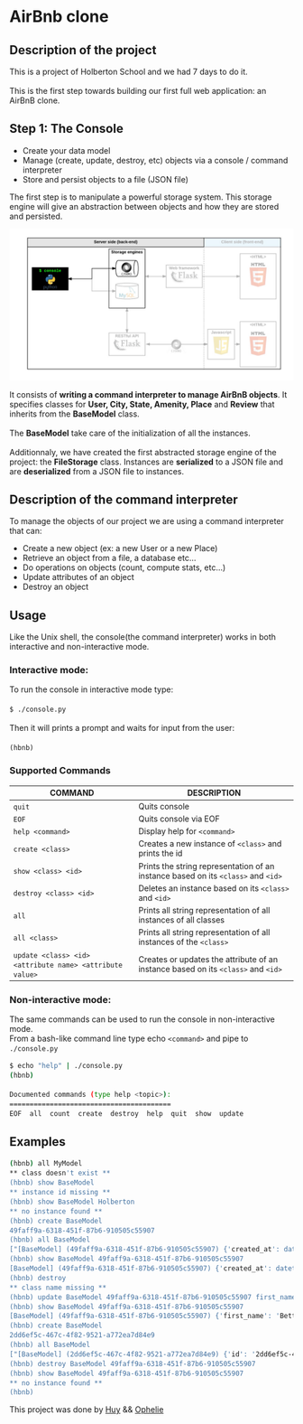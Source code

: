 # AirBnb clone

## Description of the project
This is a project of Holberton School and we had 7 days to do it. 
<br /><br />This is the first step towards building our first full web application: an AirBnB clone. 

## Step 1: The Console

* Create your data model
* Manage (create, update, destroy, etc) objects via a console / command interpreter
* Store and persist objects to a file (JSON file)

The first step is to manipulate a powerful storage system. This storage engine will give an abstraction between objects and how they are stored and persisted.

![AirBnB_Clone](https://github.com/huy75/huy75.github.io/blob/main/img/airbnb-clone.png)

It consists of **writing a command interpreter to manage AirBnB objects**.
It specifies classes for **User, City, State, Amenity, Place** and **Review** that inherits from the **BaseModel** class.
<br /><br />
The **BaseModel** take care of the initialization of all the instances.
<br /><br />
Additionnaly, we have created the first abstracted storage engine of the project: the **FileStorage** class. Instances are **serialized** to a JSON file and are **deserialized** from a JSON file to instances.

## Description of the command interpreter
To manage the objects of our project we are using a command interpreter that can:
<br />
* Create a new object (ex: a new User or a new Place)
* Retrieve an object from a file, a database etc…
* Do operations on objects (count, compute stats, etc…)
* Update attributes of an object
* Destroy an object

## Usage
Like the Unix shell, the console(the command interpreter) works in both interactive and non-interactive mode.
<br />
### Interactive mode:
To run the console in interactive mode type:
<br /><br />
```$ ./console.py ``` 
<br /><br />
Then it will prints a prompt and waits for input from the user:
<br /><br />
``` (hbnb) ```
<br />

### Supported Commands

|COMMAND | DESCRIPTION|
|----|--------
|```quit``` | Quits console|
|```EOF``` | Quits console via EOF|
|```help <command>``` | Display help for ```<command>```|
|```create <class>``` | Creates a new instance of ```<class>``` and prints the id|
|```show <class> <id>``` | Prints the string representation of an instance based on its ```<class>``` and ```<id>```|
|```destroy <class> <id>``` | Deletes an instance based on its ```<class>``` and ```<id>```|
|```all``` | Prints all string representation of all instances of all classes|
|```all <class>``` | Prints all string representation of all instances of the ```<class>```|
|```update <class> <id> <attribute name> <attribute value>``` | Creates or updates the attribute of an instance based on its ```<class>``` and ```<id>``` |

### Non-interactive mode:
The same commands can be used to run the console in non-interactive mode.
<br />
From a bash-like command line type echo ``` <command> ``` and pipe to  ``` ./console.py ```
<br />

```bash
$ echo "help" | ./console.py
(hbnb)

Documented commands (type help <topic>):
========================================
EOF  all  count  create  destroy  help  quit  show  update
```
## Examples
```bash
(hbnb) all MyModel
** class doesn't exist **
(hbnb) show BaseModel
** instance id missing **
(hbnb) show BaseModel Holberton
** no instance found **
(hbnb) create BaseModel
49faff9a-6318-451f-87b6-910505c55907
(hbnb) all BaseModel
["[BaseModel] (49faff9a-6318-451f-87b6-910505c55907) {'created_at': datetime.datetime(2017, 10, 2, 3, 10, 25, 903293), 'id': '49faff9a-6318-451f-87b6-910505c55907', 'updated_at': datetime.datetime(2017, 10, 2, 3, 10, 25, 903300)}"]
(hbnb) show BaseModel 49faff9a-6318-451f-87b6-910505c55907
[BaseModel] (49faff9a-6318-451f-87b6-910505c55907) {'created_at': datetime.datetime(2017, 10, 2, 3, 10, 25, 903293), 'id': '49faff9a-6318-451f-87b6-910505c55907', 'updated_at': datetime.datetime(2017, 10, 2, 3, 10, 25, 903300)}
(hbnb) destroy
** class name missing **
(hbnb) update BaseModel 49faff9a-6318-451f-87b6-910505c55907 first_name "Betty"
(hbnb) show BaseModel 49faff9a-6318-451f-87b6-910505c55907
[BaseModel] (49faff9a-6318-451f-87b6-910505c55907) {'first_name': 'Betty', 'id': '49faff9a-6318-451f-87b6-910505c55907', 'created_at': datetime.datetime(2017, 10, 2, 3, 10, 25, 903293), 'updated_at': datetime.datetime(2017, 10, 2, 3, 11, 3, 49401)}
(hbnb) create BaseModel
2dd6ef5c-467c-4f82-9521-a772ea7d84e9
(hbnb) all BaseModel
["[BaseModel] (2dd6ef5c-467c-4f82-9521-a772ea7d84e9) {'id': '2dd6ef5c-467c-4f82-9521-a772ea7d84e9', 'created_at': datetime.datetime(2017, 10, 2, 3, 11, 23, 639717), 'updated_at': datetime.datetime(2017, 10, 2, 3, 11, 23, 639724)}", "[BaseModel] (49faff9a-6318-451f-87b6-910505c55907) {'first_name': 'Betty', 'id': '49faff9a-6318-451f-87b6-910505c55907', 'created_at': datetime.datetime(2017, 10, 2, 3, 10, 25, 903293), 'updated_at': datetime.datetime(2017, 10, 2, 3, 11, 3, 49401)}"]
(hbnb) destroy BaseModel 49faff9a-6318-451f-87b6-910505c55907
(hbnb) show BaseModel 49faff9a-6318-451f-87b6-910505c55907
** no instance found **
(hbnb) 
```


This project was done by [Huy](https://github.com/huy75) && [Ophelie](https://github.com/fourbet)



